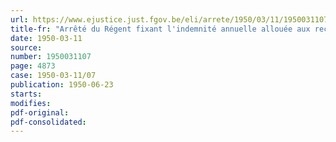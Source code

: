 ```yaml
---
url: https://www.ejustice.just.fgov.be/eli/arrete/1950/03/11/1950031107/justel
title-fr: "Arrêté du Régent fixant l'indemnité annuelle allouée aux recteurs de l'Ecole de médecine vétérinaire de l'Etat à Cureghem et des Instituts agronomiques de l'Etat à Gand et à Gembloux"
date: 1950-03-11
source:
number: 1950031107
page: 4873
case: 1950-03-11/07
publication: 1950-06-23
starts:
modifies:
pdf-original:
pdf-consolidated:
---
```


